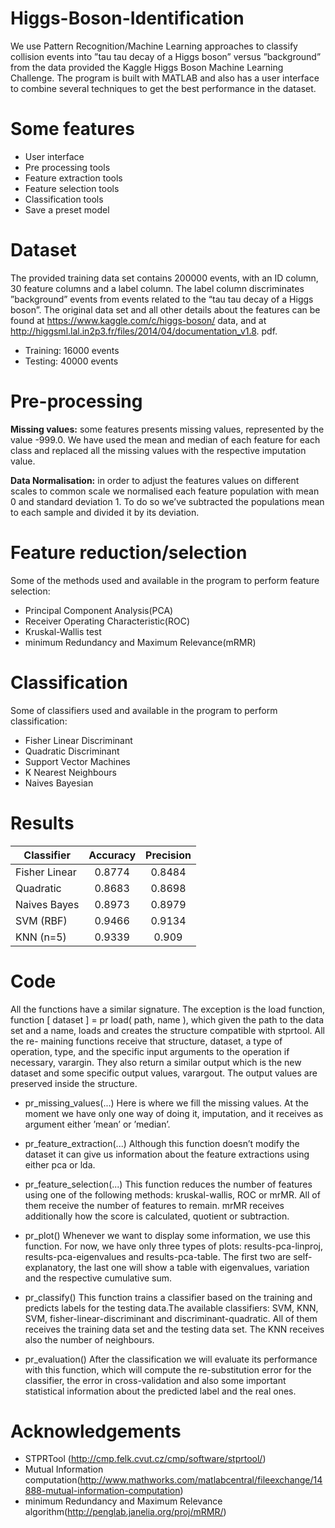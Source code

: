 # Higgs-Boson-Identification

We use Pattern Recognition/Machine Learning approaches to classify collision events into ”tau tau decay of a Higgs boson” versus ”background” from the data provided the Kaggle Higgs Boson Machine Learning Challenge. The program is built with MATLAB and also has a user interface to combine several techniques to get the best performance in the dataset.

# Some features
* User interface
* Pre processing tools
* Feature extraction tools
* Feature selection tools
* Classification tools
* Save a preset model

# Dataset
The provided training data set contains 200000 events, with an ID column, 30 feature columns and a label column. The label column discriminates ”background” events from events related to the “tau tau decay of a Higgs boson”. The original data set and all other details about the features can be found at https://www.kaggle.com/c/higgs-boson/ data, and at http://higgsml.lal.in2p3.fr/files/2014/04/documentation_v1.8. pdf.

* Training: 16000 events
* Testing: 40000 events

# Pre-processing
__Missing values:__
some features presents missing values, represented by the value -999.0. We have used the mean and median of each feature for each class and replaced all the missing values with the respective imputation value.

__Data Normalisation:__
in order to adjust the features values on different scales to common scale we normalised each feature population with mean 0 and standard deviation 1. To do so we’ve subtracted the populations mean to each sample and divided it by its deviation.

# Feature reduction/selection
Some of the methods used and available in the program to perform feature selection:
* Principal Component Analysis(PCA)
* Receiver Operating Characteristic(ROC)
* Kruskal-Wallis test
* minimum Redundancy and Maximum Relevance(mRMR)

# Classification

Some of classifiers used and available in the program to perform classification:
* Fisher Linear Discriminant
* Quadratic Discriminant
* Support Vector Machines
* K Nearest Neighbours
* Naives Bayesian

# Results 

| Classifier    | Accuracy      | Precision  |
| ------------- |:-------------:| :-----:     |
| Fisher Linear | 0.8774        | 0.8484     |
| Quadratic     | 0.8683        | 0.8698     |
| Naives Bayes  | 0.8973        | 0.8979     |
| SVM (RBF)     | 0.9466        | 0.9134     |
| KNN (n=5)     | 0.9339        | 0.909      |

# Code 

All the functions have a similar signature. The exception is the load function, function [ dataset ] = pr load( path, name ), which given the path to the data set and a name, loads and creates the structure compatible with stprtool. All the re- maining functions receive that structure, dataset, a type of operation, type, and the specific input arguments to the operation if necessary, varargin. They also return a similar output which is the new dataset and some specific output values, varargout. The output values are preserved inside the structure.

* pr_missing_values(...)
Here is where we fill the missing values. At the moment we have only one way of doing it, imputation, and it receives as argument either ’mean’ or ’median’.

* pr_feature_extraction(...)
Although this function doesn’t modify the dataset it can give us information about the feature extractions using either pca or lda.

* pr_feature_selection(...)
This function reduces the number of features using one of the following methods: kruskal-wallis, ROC or mrMR. All of them receive the number of features to remain. mrMR receives additionally how the score is calculated, quotient or subtraction.

* pr_plot()
Whenever we want to display some information, we use this function. For now, we have only three types of plots: results-pca-linproj, results-pca-eigenvalues and results-pca-table. The first two are self-explanatory, the last one will show a table with eigenvalues, variation and the respective cumulative sum.

* pr_classify()
This function trains a classifier based on the training and predicts labels for the testing data.The available classifiers: SVM, KNN, SVM, fisher-linear-discriminant and discriminant-quadratic. All of them receives the training data set and the testing data set. The KNN receives also the number of neighbours.

* pr_evaluation()
After the classification we will evaluate its performance with this function, which will compute the re-substitution error for the classifier, the error in cross-validation and also some important statistical information about the predicted label and the real ones.

# Acknowledgements

* STPRTool (http://cmp.felk.cvut.cz/cmp/software/stprtool/)
* Mutual Information computation(http://www.mathworks.com/matlabcentral/fileexchange/14888-mutual-information-computation)
* minimum Redundancy and Maximum Relevance algorithm(http://penglab.janelia.org/proj/mRMR/)


